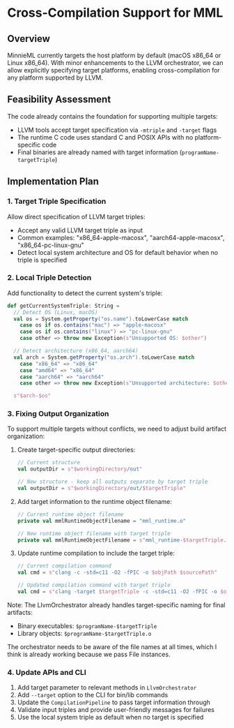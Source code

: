 # Cross-Compilation Support for MML

## Overview

MinnieML currently targets the host platform by default (macOS x86_64 or Linux x86_64).
With minor enhancements to the LLVM orchestrator,
we can allow explicitly specifying target platforms,
enabling cross-compilation for any platform supported by LLVM.

## Feasibility Assessment

The code already contains the foundation for supporting multiple targets:

- LLVM tools accept target specification via `-mtriple` and `-target` flags
- The runtime C code uses standard C and POSIX APIs with no platform-specific code
- Final binaries are already named with target information (`programName-targetTriple`)

## Implementation Plan

### 1. Target Triple Specification

Allow direct specification of LLVM target triples:

- Accept any valid LLVM target triple as input
- Common examples: "x86_64-apple-macosx", "aarch64-apple-macosx", "x86_64-pc-linux-gnu"
- Detect local system architecture and OS for default behavior when no triple is specified

### 2. Local Triple Detection

Add functionality to detect the current system's triple:

```scala
def getCurrentSystemTriple: String =
  // Detect OS (Linux, macOS)
  val os = System.getProperty("os.name").toLowerCase match
    case os if os.contains("mac") => "apple-macosx"
    case os if os.contains("linux") => "pc-linux-gnu"
    case other => throw new Exception(s"Unsupported OS: $other")

  // Detect architecture (x86_64, aarch64)
  val arch = System.getProperty("os.arch").toLowerCase match
    case "x86_64" => "x86_64"
    case "amd64" => "x86_64"
    case "aarch64" => "aarch64"
    case other => throw new Exception(s"Unsupported architecture: $other")

  s"$arch-$os"
```

### 3. Fixing Output Organization

To support multiple targets without conflicts, we need to adjust build artifact organization:

1. Create target-specific output directories:

   ```scala
   // Current structure
   val outputDir = s"$workingDirectory/out"

   // New structure - keep all outputs separate by target triple
   val outputDir = s"$workingDirectory/out/$targetTriple"
   ```

2. Add target information to the runtime object filename:

   ```scala
   // Current runtime object filename
   private val mmlRuntimeObjectFilename = "mml_runtime.o"

   // New runtime object filename with target triple
   private val mmlRuntimeObjectFilename = s"mml_runtime-$targetTriple.o"
   ```

3. Update runtime compilation to include the target triple:

   ```scala
   // Current compilation command
   val cmd = s"clang -c -std=c11 -O2 -fPIC -o $objPath $sourcePath"

   // Updated compilation command with target triple
   val cmd = s"clang -target $targetTriple -c -std=c11 -O2 -fPIC -o $objPath $sourcePath"
   ```

Note: The LlvmOrchestrator already handles target-specific naming for final artifacts:

- Binary executables: `$programName-$targetTriple`
- Library objects: `$programName-$targetTriple.o`

The orchestrator needs to be aware of the file names at all times, which I think is already
working because we pass File instances.

### 4. Update APIs and CLI

1. Add target parameter to relevant methods in `LlvmOrchestrator`
2. Add `--target` option to the CLI for bin/lib commands
3. Update the `CompilationPipeline` to pass target information through
4. Validate input triples and provide user-friendly messages for failures
5. Use the local system triple as default when no target is specified
